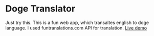 # Doge Translator

Just try this. This is a fun web app, which transaltes english to doge language. I used funtranslations.com API for translation. [Live demo](https://doge-translator.netlify.app/)
